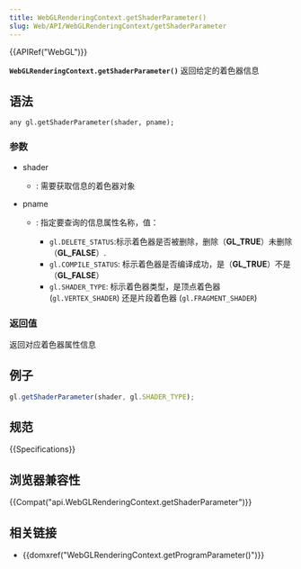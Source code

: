 ```yaml
---
title: WebGLRenderingContext.getShaderParameter()
slug: Web/API/WebGLRenderingContext/getShaderParameter
---
```

{{APIRef("WebGL")}}

**`WebGLRenderingContext.getShaderParameter()`** 返回给定的着色器信息

## 语法

```
any gl.getShaderParameter(shader, pname);
```

### 参数

- shader
  - : 需要获取信息的着色器对象
- pname

  - : 指定要查询的信息属性名称，值：

    - `gl.DELETE_STATUS`:标示着色器是否被删除，删除（**GL_TRUE**）未删除（**GL_FALSE**）.
    - `gl.COMPILE_STATUS`: 标示着色器是否编译成功，是（**GL_TRUE**）不是（**GL_FALSE**）
    - `gl.SHADER_TYPE`: 标示着色器类型，是顶点着色器 (`gl.VERTEX_SHADER`) 还是片段着色器 (`gl.FRAGMENT_SHADER`)

### 返回值

返回对应着色器属性信息

## 例子

```js
gl.getShaderParameter(shader, gl.SHADER_TYPE);
```

## 规范

{{Specifications}}

## 浏览器兼容性

{{Compat("api.WebGLRenderingContext.getShaderParameter")}}

## 相关链接

- {{domxref("WebGLRenderingContext.getProgramParameter()")}}
